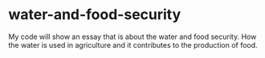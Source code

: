 # water-and-food-security
My code will show an essay that is about the water and food security. How the water is used in agriculture and 
it contributes to the production of food.
